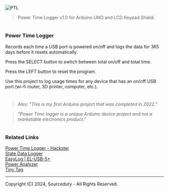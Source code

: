 ![PTL](https://github.com/sourceduty/PowerTime/assets/123030236/8572d0d4-7177-4c59-bc71-37570251cd90)

> Power Time Logger v1.0 for Arduino UNO and LCD Keypad Shield.

#
### Power Time Logger

Records each time a USB port is powered on/off and logs the data for 365 days before it resets automatically.

Press the SELECT button to switch between total on/off and total time.

Press the LEFT button to reset the program.

Use this project to log usage times for any device that has an on/off USB port (wi-fi router, 3D printer, computer, etc.).

#

> Alex: *"This is my first Arduino project that was completed in 2022."*

> *"Power Time logger is a unique Arduino device project and not a marketable electronics product."*

#
### Related Links

[Power Time Logger - Hackster](https://www.hackster.io/s0urceduty/power-time-logger-for-arduino-uno-fe7fab)
<br>
[State Data Logger](https://www.omega.ca/en/data-acquisition/data-loggers/state-event-and-pulse-data-loggers/p/OM-EL-USB-5-Logger)
<br>
[EasyLog | EL-USB-5+](https://lascarelectronics.com/data-loggers/event-count-state/el-usb-5-plus/)
<br>
[Power Analyzer](https://www.aemc.com/products/power-analyzers/)
<br>
[Tiny Tag](https://www.geminidataloggers.com/data-loggers/tinytag-energy-data-logger/tge-0001)

***
Copyright (C) 2024, Sourceduty - All Rights Reserved.
